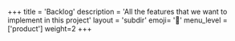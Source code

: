 +++
title = 'Backlog'
description = 'All the features that we want to implement in this project'
layout = 'subdir'
emoji= '🥞'
menu_level = ['product']
weight=2
+++
